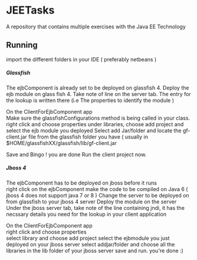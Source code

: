 # JEETasks
A repository that contains multiple exercises with the Java EE Technology

## Running   
import the different folders in your IDE ( preferably netbeans )

##### Glassfish
The ejbComponent is already set to be deployed on glassfish 4. 
Deploy the ejb module on glass fish 4. 
Take note of line on the server tab. The entry for the lookup is written there (i.e The properties to identify the module )  
  
On the ClientForEjbComponent app  
  Make sure the glassfishConfigurations method is being called in your class.
  right click and choose properties
  under libraries, choose add project and select the ejb module you deployed 
  Select add Jar/folder and locate the gf-client.jar file from the glassfish folder you have ( usually in $HOME/glassfishXX/glassfish/lib/gf-client.jar
  
  Save and Bingo ! you are done 
  Run the client project now.  
  
##### Jboss 4 
The ejbComponent has to be deployed on jboss before it runs  
  right click on the ejbComponent
  make the code to be compiled on Java 6 ( jboss 4 does not support java 7 or 8 )
  Change the server to be deployed on from glassfish to your jboss 4 server 
  Deploy the module on the server  
  Under the jboss server tab, take note of the line containing jndi, it has the necssary details you need for the lookup in your client application   
    
    
  On the ClientForEjbComponent app  
  right click and choose properties  
  select library and choose add project 
  select the ejbmodule you just deployed on your jboss server
  select addjar/folder and choose all the libraries in the lib folder of your jboss server
  save and run.
  you're done :) 
